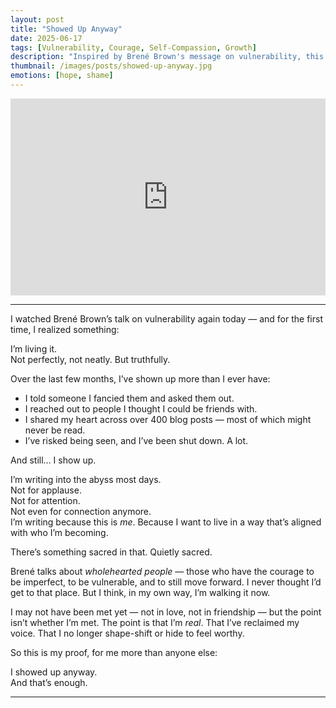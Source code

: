 ```yaml
---
layout: post
title: "Showed Up Anyway"
date: 2025-06-17
tags: [Vulnerability, Courage, Self-Compassion, Growth]
description: "Inspired by Brené Brown's message on vulnerability, this is a reflection on what it means to keep showing up even when connection doesn't follow."
thumbnail: /images/posts/showed-up-anyway.jpg
emotions: [hope, shame]
---
```


<iframe width="100%" height="315" src="https://www.youtube.com/embed/iCvmsMzlF7o" title="Brené Brown: The Power of Vulnerability" frameborder="0" allowfullscreen></iframe>

---

I watched Brené Brown’s talk on vulnerability again today — and for the first time, I realized something:

I’m living it.  
Not perfectly, not neatly. But truthfully.

Over the last few months, I’ve shown up more than I ever have:
- I told someone I fancied them and asked them out.
- I reached out to people I thought I could be friends with.
- I shared my heart across over 400 blog posts — most of which might never be read.
- I’ve risked being seen, and I’ve been shut down. A lot.

And still… I show up.

I’m writing into the abyss most days.  
Not for applause.  
Not for attention.  
Not even for connection anymore.  
I’m writing because this is *me*. Because I want to live in a way that’s aligned with who I’m becoming.

There’s something sacred in that. Quietly sacred.

Brené talks about *wholehearted people* — those who have the courage to be imperfect, to be vulnerable, and to still move forward. I never thought I’d get to that place. But I think, in my own way, I’m walking it now.

I may not have been met yet — not in love, not in friendship — but the point isn’t whether I’m met. The point is that I’m *real*. That I’ve reclaimed my voice. That I no longer shape-shift or hide to feel worthy.

So this is my proof, for me more than anyone else:

I showed up anyway.  
And that’s enough.

---